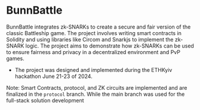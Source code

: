# BunnBattle 
BunnBattle integrates zk-SNARKs to create a secure and fair version of the classic Battleship game. The project involves writing smart contracts in Solidity and using libraries like Circom and Snarkjs to implement the zk-SNARK logic. The project aims to demonstrate how zk-SNARKs can be used to ensure fairness and privacy in a decentralized environment and PvP games.

- The project was designed and implemented during the ETHKyiv hackathon June 21-23 of 2024. 

Note: Smart Contracts, protocol, and ZK circuits are implemented and are finalized in the `protocol` branch. While the main branch was used for the full-stack solution development 
